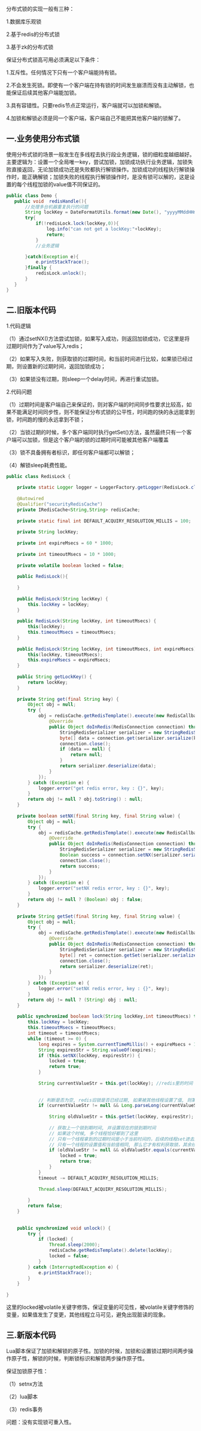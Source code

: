 
分布式锁的实现一般有三种：

1.数据库乐观锁

2.基于redis的分布式锁

3.基于zk的分布式锁

保证分布式锁高可用必须满足以下条件：

1.互斥性。任何情况下只有一个客户端能持有锁。

2.不会发生死锁。即使有一个客户端在持有锁的时间发生崩溃而没有主动解锁，也能保证后续其他客户端能加锁。

3.具有容错性。只要redis节点正常运行，客户端就可以加锁和解锁。

4.加锁和解锁必须是同一个客户端，客户端自己不能把其他客户端的锁解了。

## 一.业务使用分布式锁

 使用分布式锁的场景一般发生在多线程去执行段业务逻辑，锁的细粒度越细越好。主要逻辑为：设置一个全局唯一key，尝试加锁，加锁成功执行业务逻辑，加锁失败直接返回，无论加锁成功还是失败都执行解锁操作。加锁成功的线程执行解锁操作时，能正确解锁；加锁失败的线程执行解锁操作时，是没有锁可以解的，这是设置的每个线程加锁的value值不同保证的。
 ```java
public class Demo {
    public void  redisHandle(){
        //处理多台机器重复执行的问题
        String lockKey = DateFormatUtils.format(new Date(), "yyyyMMddHHmm");
        try{
            if(!redisLock.lock(lockKey,0)){
                log.info("can not get a lockKey:"+lockKey);
                return;
            }
            //业务逻辑
 
        }catch(Exception e){
            e.printStackTrace();
        }finally {
            redisLock.unlock();
        }
    }
}
 ```

## 二.旧版本代码

1.代码逻辑

（1）通过setNX()方法尝试加锁，如果写入成功，则返回加锁成功，它这里是将过期时间作为了value写入redis；

（2）如果写入失败，则获取锁的过期时间，和当前时间进行比较，如果锁已经过期，则设置新的过期时间，返回加锁成功；

（3）如果锁没有过期，则sleep一个delay时间，再进行重试加锁。

2.代码问题

（1）过期时间是客户端自己来保证的，则对客户端的时间同步性要求比较高，如果不能满足时间同步性，则不能保证分布式锁的公平性，时间跑的快的永远能拿到锁，时间跑的慢的永远拿到不锁；

（2）当锁过期的时候，多个客户端同时执行getSet()方法，虽然最终只有一个客户端可以加锁，但是这个客户端的锁的过期时间可能被其他客户端覆盖

（3）锁不具备拥有者标识，即任何客户端都可以解锁；

（4）解锁sleep耗费性能。

```java
public class RedisLock {
 
    private static Logger logger = LoggerFactory.getLogger(RedisLock.class);
 
    @Autowired
    @Qualifier("securityRedisCache")
    private IRedisCache<String,String> redisCache;
 
    private static final int DEFAULT_ACQUIRY_RESOLUTION_MILLIS = 100;
 
    private String lockKey;
 
    private int expireMsecs = 60 * 1000;
 
    private int timeoutMsecs = 10 * 1000;
 
    private volatile boolean locked = false;
 
    public RedisLock(){
 
    }
 
    public RedisLock(String lockKey) {
        this.lockKey = lockKey;
    }
 
    public RedisLock(String lockKey, int timeoutMsecs) {
        this(lockKey);
        this.timeoutMsecs = timeoutMsecs;
    }
 
    public RedisLock(String lockKey, int timeoutMsecs, int expireMsecs) {
        this(lockKey, timeoutMsecs);
        this.expireMsecs = expireMsecs;
    }
 
    public String getLockKey() {
        return lockKey;
    }
 
    private String get(final String key) {
        Object obj = null;
        try {
            obj = redisCache.getRedisTemplate().execute(new RedisCallback<Object>() {
                @Override
                public Object doInRedis(RedisConnection connection) throws DataAccessException {
                    StringRedisSerializer serializer = new StringRedisSerializer();
                    byte[] data = connection.get(serializer.serialize(key));
                    connection.close();
                    if (data == null) {
                        return null;
                    }
                    return serializer.deserialize(data);
                }
            });
        } catch (Exception e) {
            logger.error("get redis error, key : {}", key);
        }
        return obj != null ? obj.toString() : null;
    }
 
    private boolean setNX(final String key, final String value) {
        Object obj = null;
        try {
            obj = redisCache.getRedisTemplate().execute(new RedisCallback<Object>() {
                @Override
                public Object doInRedis(RedisConnection connection) throws DataAccessException {
                    StringRedisSerializer serializer = new StringRedisSerializer();
                    Boolean success = connection.setNX(serializer.serialize(key), serializer.serialize(value));
                    connection.close();
                    return success;
                }
            });
        } catch (Exception e) {
            logger.error("setNX redis error, key : {}", key);
        }
        return obj != null ? (Boolean) obj : false;
    }
 
    private String getSet(final String key, final String value) {
        Object obj = null;
        try {
            obj = redisCache.getRedisTemplate().execute(new RedisCallback<Object>() {
                @Override
                public Object doInRedis(RedisConnection connection) throws DataAccessException {
                    StringRedisSerializer serializer = new StringRedisSerializer();
                    byte[] ret = connection.getSet(serializer.serialize(key), serializer.serialize(value));
                    connection.close();
                    return serializer.deserialize(ret);
                }
            });
        } catch (Exception e) {
            logger.error("setNX redis error, key : {}", key);
        }
        return obj != null ? (String) obj : null;
    }
 
    public synchronized boolean lock(String lockKey,int timeoutMsecs) throws InterruptedException {
        this.lockKey = lockKey;
        this.timeoutMsecs = timeoutMsecs;
        int timeout = timeoutMsecs;
        while (timeout >= 0) {
            long expires = System.currentTimeMillis() + expireMsecs + 1;
            String expiresStr = String.valueOf(expires);
            if (this.setNX(lockKey, expiresStr)) {
                locked = true;
                return true;
            }
 
            String currentValueStr = this.get(lockKey); //redis里的时间
 
 
            // 判断是否为空, redis旧锁是否已经过期, 如果被其他线程设置了值, 则第二个条件判断是过不去的
            if (currentValueStr != null && Long.parseLong(currentValueStr) < System.currentTimeMillis()) {
 
                String oldValueStr = this.getSet(lockKey, expiresStr);
 
                // 获取上一个锁到期时间, 并设置现在的锁到期时间
                // 如果这个时候, 多个线程恰好都到了这里
                // 只有一个线程拿到的过期时间是小于当前时间的，后续的线程set进去过期时间但拿到的过期时间会大于当前时间
                // 只有一个线程的设置值和当前值相同, 那么它才有权利获取锁，其余线程继续等待
                if (oldValueStr != null && oldValueStr.equals(currentValueStr)) {
                    locked = true;
                    return true;
                }
            }
            timeout -= DEFAULT_ACQUIRY_RESOLUTION_MILLIS;
 
            Thread.sleep(DEFAULT_ACQUIRY_RESOLUTION_MILLIS);
 
        }
        return false;
    }
 
 
    public synchronized void unlock() {
        try {
            if (locked) {
                Thread.sleep(2000);
                redisCache.getRedisTemplate().delete(lockKey);
                locked = false;
            }
        } catch (InterruptedException e) {
            e.printStackTrace();
        }
    }
     
}
```

这里的locked被volatile关键字修饰，保证变量的可见性，被volatile关键字修饰的变量，如果值发生了变更，其他线程立马可见，避免出现脏读的现象。

## 三.新版本代码
Lua脚本保证了加锁和解锁的原子性。加锁的时候，加锁和设置锁过期时间两步操作原子性，解锁的时候，判断锁标识和解锁两步操作原子性。

保证加锁原子性：

（1）setnx方法

（2）lua脚本

（3）redis事务

问题：没有实现锁可重入性。